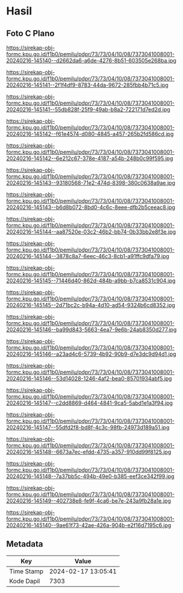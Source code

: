 # Hasil

## Foto C Plano

https://sirekap-obj-formc.kpu.go.id/f1b0/pemilu/pdpr/73/73/04/10/08/7373041008001-20240216-145140--d2662da6-a6de-4276-8b51-603505e268ba.jpg

https://sirekap-obj-formc.kpu.go.id/f1b0/pemilu/pdpr/73/73/04/10/08/7373041008001-20240216-145141--2f1f4df9-8783-44da-9672-285fbb4b71c5.jpg

https://sirekap-obj-formc.kpu.go.id/f1b0/pemilu/pdpr/73/73/04/10/08/7373041008001-20240216-145141--55db828f-25f9-49ab-b8a2-722171d7ed2d.jpg

https://sirekap-obj-formc.kpu.go.id/f1b0/pemilu/pdpr/73/73/04/10/08/7373041008001-20240216-145142--f61e4574-d080-4845-a457-265b2fd586cd.jpg

https://sirekap-obj-formc.kpu.go.id/f1b0/pemilu/pdpr/73/73/04/10/08/7373041008001-20240216-145142--6e212c67-378e-4187-a54b-248b0c99f595.jpg

https://sirekap-obj-formc.kpu.go.id/f1b0/pemilu/pdpr/73/73/04/10/08/7373041008001-20240216-145143--93180568-71e2-474d-8398-380c0638a9ae.jpg

https://sirekap-obj-formc.kpu.go.id/f1b0/pemilu/pdpr/73/73/04/10/08/7373041008001-20240216-145143--b6d8b072-8bd0-4c6c-8eee-dfb2b5ceeac8.jpg

https://sirekap-obj-formc.kpu.go.id/f1b0/pemilu/pdpr/73/73/04/10/08/7373041008001-20240216-145144--aa87520e-03c2-46b2-bb74-0b33bb2e8f3e.jpg

https://sirekap-obj-formc.kpu.go.id/f1b0/pemilu/pdpr/73/73/04/10/08/7373041008001-20240216-145144--3878c8a7-6eec-46c3-8cb1-a91ffc9dfa79.jpg

https://sirekap-obj-formc.kpu.go.id/f1b0/pemilu/pdpr/73/73/04/10/08/7373041008001-20240216-145145--71446d40-862d-484b-a9bb-b7ca8531c904.jpg

https://sirekap-obj-formc.kpu.go.id/f1b0/pemilu/pdpr/73/73/04/10/08/7373041008001-20240216-145145--2d71bc2c-b94a-4d10-ad54-9324b6cd8352.jpg

https://sirekap-obj-formc.kpu.go.id/f1b0/pemilu/pdpr/73/73/04/10/08/7373041008001-20240216-145146--ba99d843-5663-4ea7-9e6b-24ab8350d277.jpg

https://sirekap-obj-formc.kpu.go.id/f1b0/pemilu/pdpr/73/73/04/10/08/7373041008001-20240216-145146--a23ad4c6-5739-4b92-90b9-d7e3dc9d94d1.jpg

https://sirekap-obj-formc.kpu.go.id/f1b0/pemilu/pdpr/73/73/04/10/08/7373041008001-20240216-145146--53d14028-1246-4af2-bea0-85701934abf5.jpg

https://sirekap-obj-formc.kpu.go.id/f1b0/pemilu/pdpr/73/73/04/10/08/7373041008001-20240216-145147--c2dd8869-d464-4841-9ca5-5abd1e1a3f94.jpg

https://sirekap-obj-formc.kpu.go.id/f1b0/pemilu/pdpr/73/73/04/10/08/7373041008001-20240216-145147--55dfd2f8-bd8f-4c3c-98fb-24973d189a51.jpg

https://sirekap-obj-formc.kpu.go.id/f1b0/pemilu/pdpr/73/73/04/10/08/7373041008001-20240216-145148--6673a7ec-efdd-4735-a357-910dd99f8125.jpg

https://sirekap-obj-formc.kpu.go.id/f1b0/pemilu/pdpr/73/73/04/10/08/7373041008001-20240216-145148--7a37bb5c-494b-49e0-b385-eef3ce342f99.jpg

https://sirekap-obj-formc.kpu.go.id/f1b0/pemilu/pdpr/73/73/04/10/08/7373041008001-20240216-145149--402738e8-fe9f-4ca6-be7e-243a9fb28a1e.jpg

https://sirekap-obj-formc.kpu.go.id/f1b0/pemilu/pdpr/73/73/04/10/08/7373041008001-20240216-145140--9ae61f73-42ae-426a-904b-e2f16d7195c6.jpg


## Metadata

| Key        | Value               |
| ---------- | ------------------- |
| Time Stamp | 2024-02-17 13:05:41 |
| Kode Dapil | 7303                |



